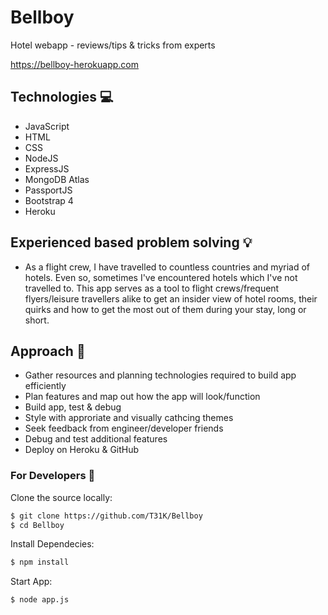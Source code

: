 # Bellboy
Hotel webapp - reviews/tips &amp; tricks from experts

https://bellboy-herokuapp.com



## Technologies :computer:
- JavaScript
- HTML
- CSS
- NodeJS
- ExpressJS
- MongoDB Atlas
- PassportJS
- Bootstrap 4
- Heroku

## Experienced based problem solving :bulb:
- As a flight crew, I have travelled to countless countries and myriad of hotels. Even so, sometimes I've encountered hotels which I've not travelled to.
This app serves as a tool to flight crews/frequent flyers/leisure travellers alike to get an insider view of hotel rooms, their quirks and how to get the
most out of them during your stay, long or short.


## Approach :page_facing_up:
- Gather resources and planning technologies required to build app efficiently
- Plan features and map out how the app will look/function
- Build app, test & debug
- Style with approriate and visually cathcing themes
- Seek feedback from engineer/developer friends 
- Debug and test additional features
- Deploy on Heroku & GitHub


### For Developers :wrench:
Clone the source locally:
```sh
$ git clone https://github.com/T31K/Bellboy
$ cd Bellboy
```
Install Dependecies:
```sh
$ npm install
```

Start App:
```sh
$ node app.js
```

